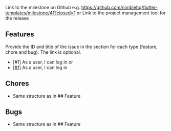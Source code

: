 Link to the milestone on Github e.g. https://github.com/nimblehq/flutter-templates/milestone/41?closed=1
or Link to the project management tool for the release

## Features

Provide the ID and title of the issue in the section for each type (feature, chore and bug). The link is optional.

- [#1] As a user, I can log in or
- [[#1](https://github.com/nimblehq/flutter-templates/issues/1)] As a user, I can log in

## Chores
- Same structure as in  ## Feature

## Bugs
- Same structure as in  ## Feature
